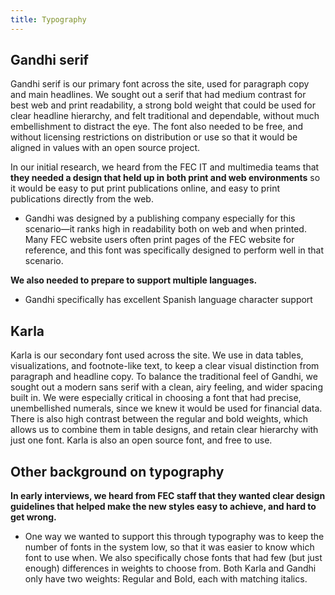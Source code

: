 ```yaml
---
title: Typography
---
```


## Gandhi serif

Gandhi serif is our primary font across the site, used for paragraph copy and main headlines. We sought out a serif that had medium contrast for best web and print readability, a strong bold weight that could be used for clear headline hierarchy, and felt traditional and dependable, without much embellishment to distract the eye. The font also needed to be free, and without licensing restrictions on distribution or use so that it would be aligned in values with an open source project.

In our initial research, we heard from the FEC IT and multimedia teams that **they needed a design that held up in both print and web environments** so it would be easy to put print publications online, and easy to print publications directly from the web.

- Gandhi was designed by a publishing company especially for this scenario—it ranks high in readability both on web and when printed. Many FEC website users often print pages of the FEC website for reference, and this font was specifically designed to perform well in that scenario.

**We also needed to prepare to support multiple languages.**
- Gandhi specifically has excellent Spanish language character support

## Karla

Karla is our secondary font used across the site. We use in data tables, visualizations, and footnote-like text, to keep a clear visual distinction from paragraph and headline copy. To balance the traditional feel of Gandhi, we sought out a modern sans serif with a clean, airy feeling, and wider spacing built in. We were especially critical in choosing a font that had precise, unembellished numerals, since we knew it would be used for financial data. There is also high contrast between the regular and bold weights, which allows us to combine them in table designs, and retain clear hierarchy with just one font. Karla is also an open source font, and free to use.

## Other background on typography

**In early interviews, we heard from FEC staff that they wanted clear design guidelines that helped make the new styles easy to achieve, and hard to get wrong.**

- One way we wanted to support this through typography was to keep the number of fonts in the system low, so that it was easier to know which font to use when. We also specifically chose fonts that had few (but just enough) differences in weights to choose from. Both Karla and Gandhi only have two weights: Regular and Bold, each with matching italics.

<br>
